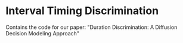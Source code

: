 # Interval Timing Discrimination
Contains the code for our paper: "Duration Discrimination: A Diffusion Decision Modeling Approach"
